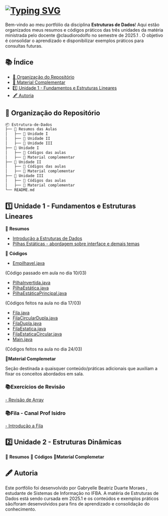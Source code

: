 # [![Typing SVG](https://readme-typing-svg.demolab.com?font=Press+Start+2P&pause=1000&color=B22EF7&width=438&height=55&lines=%F0%9F%93%8A+Estrutura+de+Dados;%F0%9F%8E%93+Gabryelle+Beatriz+Duarte+Moraes;%F0%9F%93%85+2025.1+;%F0%9F%93%9A+3%C2%B0+semestre)](https://git.io/typing-svg)

Bem-vindo ao meu portfólio da disciplina **Estruturas de Dados**! Aqui estão organizados meus resumos e códigos práticos das três unidades da matéria ministrada pelo docente @claudiorodolfo no semestre de 2025.1 . O objetivo é consolidar o aprendizado e disponibilizar exemplos práticos para consultas futuras.

## 📚 Índice  

- [📂 Organização do Repositório](#📂-organização-do-repositório)
- [📑 Material Complementar](#📑-material-complementar)  
- [1️⃣ Unidade 1 - Fundamentos e Estruturas Lineares](#1️⃣-unidade-1---fundamentos-e-estruturas-lineares)  
- [🖋 Autoria](#🖋-autoria)

## 📂 Organização do Repositório  

```bash
📦 Estrutura-de-Dados
├── 📁 Resumos das Aulas
│   ├── 📁 Unidade I
│   ├── 📁 Unidade II
│   ├── 📁 Unidade III
├── 📁 Unidade I
│   ├── 📁 Códigos das aulas
│   ├── 📁 Material complementar
├── 📁 Unidade II
│   ├── 📁 Códigos das aulas
│   ├── 📁 Material complementar
├── 📁 Unidade III
│   ├── 📁 Códigos das aulas
│   ├── 📁 Material complementar
└── README.md

```

## 1️⃣ Unidade 1 - Fundamentos e Estruturas Lineares  

📂 **Resumos**  
- [Introdução a Estruturas de Dados](unidadeI/Resumos%20das%20Aulas/Pilhas-%20Introdução.pdf)
- [Pilhas Estáticas - abordagem sobre interface e demais temas](unidadeI/Resumos%20das%20Aulas/Pilhas-%20Interfaces%20e%20Pilha%20invertida.pdf)




📂 **Códigos**  
- [Empilhavel.java](unidadeI/codigos/aula10I03/Empilhavel.java)
  
(Código passado em aula no dia 10/03)

- [PilhaInvertida.java](unidadeI/codigos/Aula10I03/PilhaInvertida.java)
- [PilhaEstática.java](unidadeI/codigos/Aula10I03/PilhaEstatica.java)
- [PilhaEstáticaPrincipal.java](unidadeI/codigos/Aula10I03/PilhaEstaticaPrincipal.java)
  
(Códigos feitos na aula no dia 17/03)

- [Fila.java](unidadeI/codigos/Aula24I03/Fila.java)
- [FilaCircularDupla.java](unidadeI/codigos/Aula24I03/FilaCircularDupla.java)
- [FilaDupla.java](unidadeI/codigos/Aula24I03/FilaDupla.java)
- [FilaEstatica.java](unidadeI/codigos/Aula24I03/FilaEstatica.java)
- [FilaEstaticaCircular.java](unidadeI/codigos/Aula24I03/FilaEstaticaCircular.java)
- [Main.java](unidadeI/codigos/Aula24I03/Main.java)
  
(Códigos feitos na aula no dia 24/03)

📑**Material Complemetar**

Seção destinada a quaisquer conteúdo/práticas adicionais que auxiliam a fixar os conceitos abordados em sala.

<h3>📚Exercícios de Revisão </h3>

<a href="https://github.com/GabryelleDart/estruturas_dados/tree/main/materialComplementar/exerciciosDeRevisaoArray" target="_blank"> - Revisão de Array</a>

<h3>📚Fila - Canal Prof Isidro </h3>
<a href="https://github.com/GabryelleDart/estruturas_dados/tree/main/materialComplementar/exerciciosFila/videoDeImplementacaoProfIsidro" target="_blank"> - Introdução a Fila</a>


## 2️⃣ Unidade 2 - Estruturas Dinâmicas
📂 **Resumos** 
📂 **Códigos**
📑**Material Complemetar**


## 🖋 Autoria
Este portfólio foi desenvolvido por Gabryelle Beatriz Duarte Moraes , estudante de Sistemas de Informação no IFBA. A matéria de Estruturas de Dados está sendo cursada em 2025.1 e os conteúdos e exemplos práticos são/foram desenvolvidos para fins de aprendizado e consolidação do conhecimento.
